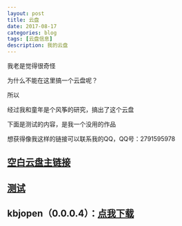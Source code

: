 ```yaml
---
layout: post
title: 云盘
date: 2017-08-17
categories: blog
tags: [云盘信息]
description: 我的云盘
---
```

我老是觉得很奇怪

为什么不能在这里搞一个云盘呢？

所以

经过我和童年是个风筝的研究，搞出了这个云盘

下面是测试的内容，是我一个没用的作品

想获得像我这样的链接可以联系我的QQ，QQ号：2791595978

## [空白云盘主链接](https://a2791595978.github.io/rj.md)

## [测试](https://raw.githubusercontent.com/a2791595978/a2791595978.github.io/master/WebFile/%E5%8F%98%E6%BB%91%E7%A8%BD.sb2)

## kbjopen（0.0.0.4）：[点我下载](https://raw.githubusercontent.com/a2791595978/a2791595978.github.io/master/WebFile/kbjopen%EF%BC%880.0.0.4%EF%BC%89.exe)
